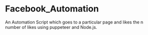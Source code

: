 # Facebook_Automation
An Automation Script which goes to a particular page and likes the n number of likes using puppeteer and Node.js.
